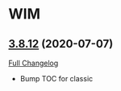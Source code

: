 # WIM

## [3.8.12](https://github.com/sylvanaar/wow-instant-messenger/tree/3.8.12) (2020-07-07)
[Full Changelog](https://github.com/sylvanaar/wow-instant-messenger/compare/3.8.11...3.8.12) 

- Bump TOC for classic  
